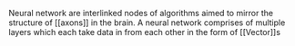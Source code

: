 Neural network are interlinked nodes of algorithms aimed to mirror the structure of [[axons]] in the brain. A neural network comprises of multiple layers which each take data in from each other in the form of [[Vector]]s 